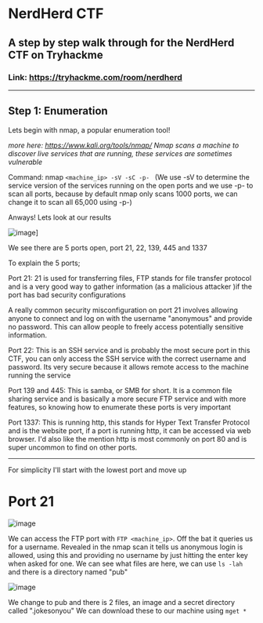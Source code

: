 # NerdHerd CTF
A step by step walk through for the NerdHerd CTF on Tryhackme
---

### Link: https://tryhackme.com/room/nerdherd

---

## Step 1: Enumeration

Lets begin with nmap, a popular enumeration tool!

*more here: https://www.kali.org/tools/nmap/ Nmap scans a machine to discover live services that are running, these services are sometimes vulnerable*

Command: nmap `<machine_ip> -sV -sC -p- ` (We use -sV to determine the service version of the services running on the open ports and we use -p- to scan all ports, because by default nmap only scans 1000 ports, we can change it to scan all 65,000 using -p-)

Anways! Lets look at our results

![image](https://github.com/silverscripter1/Ghizer-CTF/assets/92340426/e624d659-0754-4faf-b673-45fda9e3b59d)]

We see there are 5 ports open, port 21, 22, 139, 445 and 1337

To explain the 5 ports;

Port 21: 21 is used for transferring files, FTP stands for file transfer protocol and is a very good way to gather information (as a malicious attacker )if the port has bad security configurations

A really common security misconfiguration on port 21 involves allowing anyone to connect and log on with the username "anonymous" and provide no password. This can allow people to freely access potentially sensitive
information.

Port 22: This is an SSH service and is probably the most secure port in this CTF, you can only access the SSH service with the correct username and password. Its very secure because it allows remote access to the machine running the service

Port 139 and 445: This is samba, or SMB for short. It is a common file sharing service and is basically a more secure FTP service and with more features, so knowing how to enumerate these ports is very important

Port 1337: This is running http, this stands for Hyper Text Transfer Protocol and is the website port, if a port is running http, it can be accessed via web browser. I'd also like the mention http is most commonly on port 80 and is super uncommon to find on other ports.

--- 

For simplicity I'll start with the lowest port and move up

# Port 21

![image](https://github.com/silverscripter1/Ghizer-CTF/assets/92340426/54ae54f1-f4c1-44ff-937b-c1c7743482dd)

We can access the FTP port with `FTP <machine_ip>`. Off the bat it queries us for a username. Revealed in the nmap scan it tells us anonymous login is allowed, using this and providing no username by just hitting the enter key when asked for one. We can see what files are here, we can use `ls -lah` and there is a directory named "pub"

![image](https://github.com/silverscripter1/Ghizer-CTF/assets/92340426/75656f6b-3c1e-4bf7-bba0-24b8fed86dd0)

We change to pub and there is 2 files, an image and a secret directory called ".jokesonyou" We can download these to our machine using `mget *`
